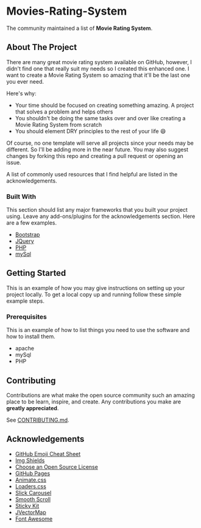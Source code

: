 # Movies-Rating-System

The community maintained a list of **Movie Rating System**.


## About The Project

There are many great movie rating system available on GitHub, however, I didn't find one that really suit my needs so I created this enhanced one. I want to create a Movie Rating System  so amazing that it'll be the last one you ever need.

Here's why:
* Your time should be focused on creating something amazing. A project that solves a problem and helps others
* You shouldn't be doing the same tasks over and over like creating a Movie Rating System from scratch
* You should element DRY principles to the rest of your life :smile:

Of course, no one template will serve all projects since your needs may be different. So I'll be adding more in the near future. You may also suggest changes by forking this repo and creating a pull request or opening an issue.

A list of commonly used resources that I find helpful are listed in the acknowledgements.


### Built With
This section should list any major frameworks that you built your project using. Leave any add-ons/plugins for the acknowledgements section. Here are a few examples.
* [Bootstrap](https://getbootstrap.com)
* [JQuery](https://jquery.com)
* [PHP](https://php.com)
* [mySql](https://mySql.com)

## Getting Started

This is an example of how you may give instructions on setting up your project locally.
To get a local copy up and running follow these simple example steps.
    
### Prerequisites

This is an example of how to list things you need to use the software and how to install them.
* apache
* mySql
* PHP

## Contributing

Contributions are what make the open source community such an amazing place to be learn, inspire, and create. Any contributions you make are **greatly appreciated**.

See [CONTRIBUTING.md](CONTRIBUTING.md).


## Acknowledgements
* [GitHub Emoji Cheat Sheet](https://www.webpagefx.com/tools/emoji-cheat-sheet)
* [Img Shields](https://shields.io)
* [Choose an Open Source License](https://choosealicense.com)
* [GitHub Pages](https://pages.github.com)
* [Animate.css](https://daneden.github.io/animate.css)
* [Loaders.css](https://connoratherton.com/loaders)
* [Slick Carousel](https://kenwheeler.github.io/slick)
* [Smooth Scroll](https://github.com/cferdinandi/smooth-scroll)
* [Sticky Kit](http://leafo.net/sticky-kit)
* [JVectorMap](http://jvectormap.com)
* [Font Awesome](https://fontawesome.com)
    
    
